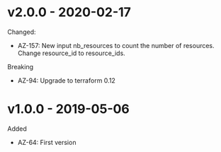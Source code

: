 # v2.0.0 - 2020-02-17

Changed:
  * AZ-157: New input nb_resources to count the number of resources. Change resource_id to resource_ids.
  
Breaking
  * AZ-94: Upgrade to terraform 0.12
  
# v1.0.0 - 2019-05-06

Added
  * AZ-64: First version
